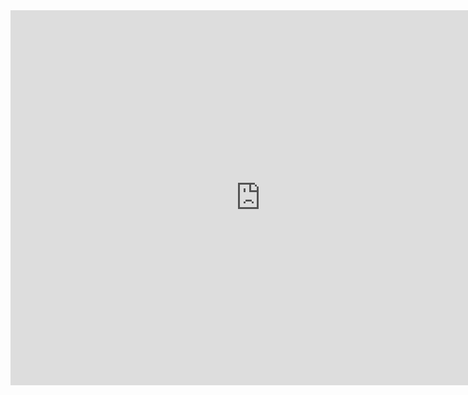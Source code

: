 <iframe 
    src="https://puzzel.org/en/jigsaw/play?p=-OFSVVPZa_9g5-IkdUjV" 
    width="800" 
    height="600" 
    style="border:none;">
</iframe>
